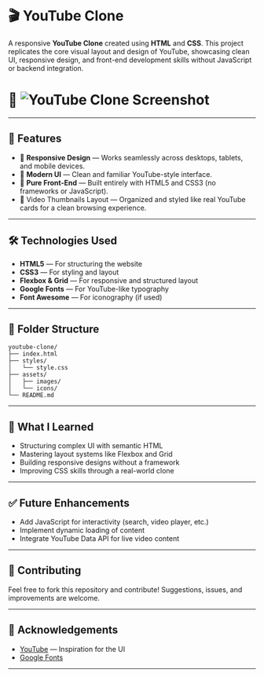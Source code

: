 # 🎬 YouTube Clone 

A responsive **YouTube Clone** created using **HTML** and **CSS**. This project replicates the core visual layout and design of YouTube, showcasing clean UI, responsive design, and front-end development skills without JavaScript or backend integration.

 # 📸 ![YouTube Clone Screenshot](casual-img/)

---

## 🚀 Features

- 📱 **Responsive Design** — Works seamlessly across desktops, tablets, and mobile devices.
- 🎨 **Modern UI** — Clean and familiar YouTube-style interface.
- 🧱 **Pure Front-End** — Built entirely with HTML5 and CSS3 (no frameworks or JavaScript).
- 🎥 Video Thumbnails Layout — Organized and styled like real YouTube cards for a clean browsing experience.

---

## 🛠️ Technologies Used

- **HTML5** — For structuring the website
- **CSS3** — For styling and layout
- **Flexbox & Grid** — For responsive and structured layout
- **Google Fonts** — For YouTube-like typography
- **Font Awesome** — For iconography (if used)

---

## 📂 Folder Structure

```
youtube-clone/
├── index.html
├── styles/
│   └── style.css
├── assets/
│   ├── images/
│   └── icons/
└── README.md
```

---

## 🧠 What I Learned

- Structuring complex UI with semantic HTML
- Mastering layout systems like Flexbox and Grid
- Building responsive designs without a framework
- Improving CSS skills through a real-world clone

---

## ✅ Future Enhancements

- Add JavaScript for interactivity (search, video player, etc.)
- Implement dynamic loading of content
- Integrate YouTube Data API for live video content

---

## 🤝 Contributing

Feel free to fork this repository and contribute! Suggestions, issues, and improvements are welcome.

---

## 🙌 Acknowledgements

- [YouTube](https://youtube.com) — Inspiration for the UI
- [Google Fonts](https://fonts.google.com/)

---



